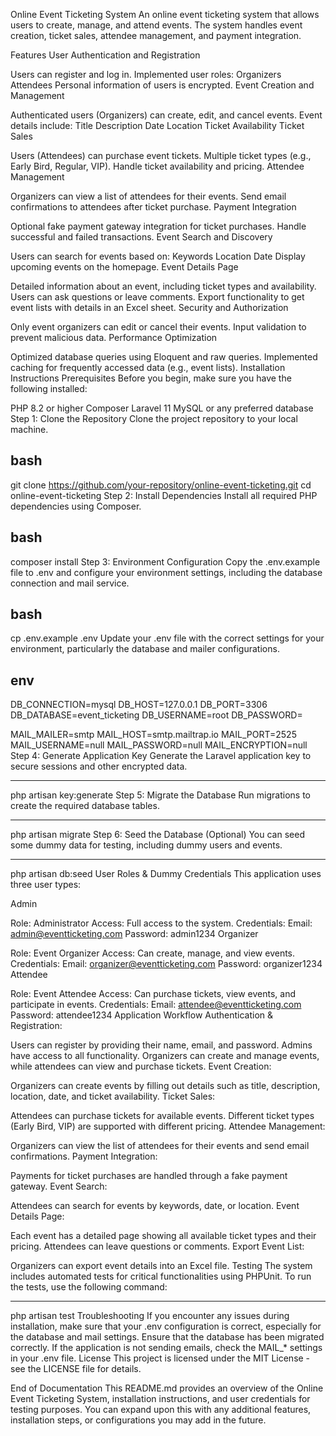 Online Event Ticketing System
An online event ticketing system that allows users to create, manage, and attend events. The system handles event creation, ticket sales, attendee management, and payment integration.

Features
User Authentication and Registration

Users can register and log in.
Implemented user roles:
Organizers
Attendees
Personal information of users is encrypted.
Event Creation and Management

Authenticated users (Organizers) can create, edit, and cancel events.
Event details include:
Title
Description
Date
Location
Ticket Availability
Ticket Sales

Users (Attendees) can purchase event tickets.
Multiple ticket types (e.g., Early Bird, Regular, VIP).
Handle ticket availability and pricing.
Attendee Management

Organizers can view a list of attendees for their events.
Send email confirmations to attendees after ticket purchase.
Payment Integration

Optional fake payment gateway integration for ticket purchases.
Handle successful and failed transactions.
Event Search and Discovery

Users can search for events based on:
Keywords
Location
Date
Display upcoming events on the homepage.
Event Details Page

Detailed information about an event, including ticket types and availability.
Users can ask questions or leave comments.
Export functionality to get event lists with details in an Excel sheet.
Security and Authorization

Only event organizers can edit or cancel their events.
Input validation to prevent malicious data.
Performance Optimization

Optimized database queries using Eloquent and raw queries.
Implemented caching for frequently accessed data (e.g., event lists).
Installation Instructions
Prerequisites
Before you begin, make sure you have the following installed:

PHP 8.2 or higher
Composer
Laravel 11
MySQL or any preferred database
Step 1: Clone the Repository
Clone the project repository to your local machine.

bash
-----
git clone https://github.com/your-repository/online-event-ticketing.git
cd online-event-ticketing
Step 2: Install Dependencies
Install all required PHP dependencies using Composer.

bash
----
composer install
Step 3: Environment Configuration
Copy the .env.example file to .env and configure your environment settings, including the database connection and mail service.

bash
-----
cp .env.example .env
Update your .env file with the correct settings for your environment, particularly the database and mailer configurations.

env
------
DB_CONNECTION=mysql
DB_HOST=127.0.0.1
DB_PORT=3306
DB_DATABASE=event_ticketing
DB_USERNAME=root
DB_PASSWORD=

MAIL_MAILER=smtp
MAIL_HOST=smtp.mailtrap.io
MAIL_PORT=2525
MAIL_USERNAME=null
MAIL_PASSWORD=null
MAIL_ENCRYPTION=null
Step 4: Generate Application Key
Generate the Laravel application key to secure sessions and other encrypted data.

--------
php artisan key:generate
Step 5: Migrate the Database
Run migrations to create the required database tables.

--------
php artisan migrate
Step 6: Seed the Database (Optional)
You can seed some dummy data for testing, including dummy users and events.

------
php artisan db:seed
User Roles & Dummy Credentials
This application uses three user types:

Admin

Role: Administrator
Access: Full access to the system.
Credentials:
Email: admin@eventticketing.com
Password: admin1234
Organizer

Role: Event Organizer
Access: Can create, manage, and view events.
Credentials:
Email: organizer@eventticketing.com
Password: organizer1234
Attendee

Role: Event Attendee
Access: Can purchase tickets, view events, and participate in events.
Credentials:
Email: attendee@eventticketing.com
Password: attendee1234
Application Workflow
Authentication & Registration:

Users can register by providing their name, email, and password.
Admins have access to all functionality.
Organizers can create and manage events, while attendees can view and purchase tickets.
Event Creation:

Organizers can create events by filling out details such as title, description, location, date, and ticket availability.
Ticket Sales:

Attendees can purchase tickets for available events. Different ticket types (Early Bird, VIP) are supported with different pricing.
Attendee Management:

Organizers can view the list of attendees for their events and send email confirmations.
Payment Integration:

Payments for ticket purchases are handled through a fake payment gateway.
Event Search:

Attendees can search for events by keywords, date, or location.
Event Details Page:

Each event has a detailed page showing all available ticket types and their pricing. Attendees can leave questions or comments.
Export Event List:

Organizers can export event details into an Excel file.
Testing
The system includes automated tests for critical functionalities using PHPUnit. To run the tests, use the following command:

----------
php artisan test
Troubleshooting
If you encounter any issues during installation, make sure that your .env configuration is correct, especially for the database and mail settings.
Ensure that the database has been migrated correctly.
If the application is not sending emails, check the MAIL_* settings in your .env file.
License
This project is licensed under the MIT License - see the LICENSE file for details.

End of Documentation
This README.md provides an overview of the Online Event Ticketing System, installation instructions, and user credentials for testing purposes. You can expand upon this with any additional features, installation steps, or configurations you may add in the future.